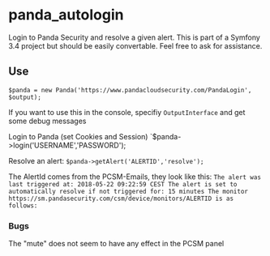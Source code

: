 # panda_autologin
Login to Panda Security and resolve a given alert. This is part of a Symfony 3.4 project but should be easily convertable. Feel free to ask for assistance.

## Use
`$panda = new Panda('https://www.pandacloudsecurity.com/PandaLogin', $output);`

If you want to use this in the console, specifiy `OutputInterface` and get some debug messages

Login to Panda (set Cookies and Session)
`$panda->login('USERNAME','PASSWORD');

Resolve an alert:
`$panda->getAlert('ALERTID','resolve');`

The AlertId comes from the PCSM-Emails, they look like this: 
`The alert was last triggered at: 2018-05-22 09:22:59 CEST The alert is set to automatically resolve if not triggered for: 15 minutes The monitor https://sm.pandasecurity.com/csm/device/monitors/ALERTID is as follows:`

### Bugs
The "mute" does not seem to have any effect in the PCSM panel
